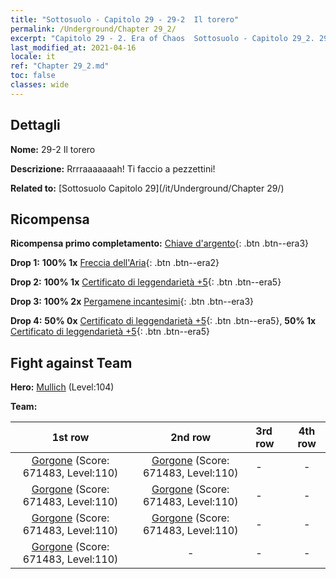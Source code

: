```yaml
---
title: "Sottosuolo - Capitolo 29 - 29-2  Il torero"
permalink: /Underground/Chapter 29_2/
excerpt: "Capitolo 29 - 2. Era of Chaos  Sottosuolo - Capitolo 29_2. 29-2  Il torero"
last_modified_at: 2021-04-16
locale: it
ref: "Chapter 29_2.md"
toc: false
classes: wide
---
```


## Dettagli

 **Nome:** 29-2  Il torero

 **Descrizione:**       Rrrraaaaaaah! Ti faccio a pezzettini!

 **Related to:** [Sottosuolo Capitolo 29](/it/Underground/Chapter 29/)

## Ricompensa

 **Ricompensa primo completamento:** [Chiave d'argento](/it/Items/con_693/){: .btn .btn--era3}

 **Drop 1:** **100% 1x** [Freccia dell'Aria](/it/Items/her_449/){: .btn .btn--era2}

 **Drop 2:** **100% 1x** [Certificato di leggendarietà +5](/it/Items/mat_102/){: .btn .btn--era5}

 **Drop 3:** **100% 2x** [Pergamene incantesimi](/it/Items/con_694/){: .btn .btn--era3}

 **Drop 4:** **50% 0x** [Certificato di leggendarietà +5](/it/Items/mat_102/){: .btn .btn--era5}, **50% 1x** [Certificato di leggendarietà +5](/it/Items/mat_102/){: .btn .btn--era5}


## Fight against Team
 **Hero:** [Mullich](/it/heroes/Mullich/) (Level:104)

 **Team:**


  | 1st row | 2nd row | 3rd row | 4th row |
  |:----:|:----:|:----|:----:|
  | [Gorgone](/it/units/Gorgon/) (Score: 671483, Level:110)  | [Gorgone](/it/units/Gorgon/) (Score: 671483, Level:110)  | - | - |
  | [Gorgone](/it/units/Gorgon/) (Score: 671483, Level:110)  | [Gorgone](/it/units/Gorgon/) (Score: 671483, Level:110)  | - | - |
  | [Gorgone](/it/units/Gorgon/) (Score: 671483, Level:110)  | [Gorgone](/it/units/Gorgon/) (Score: 671483, Level:110)  | - | - |
  | [Gorgone](/it/units/Gorgon/) (Score: 671483, Level:110)  | - | - | - |


